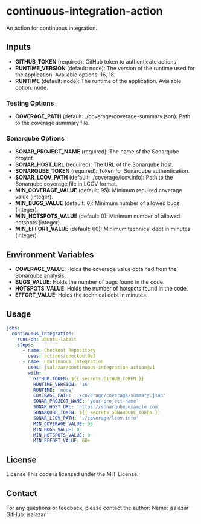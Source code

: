 # continuous-integration-action

An action for continuous integration.

## Inputs

- **GITHUB_TOKEN** (required): GitHub token to authenticate actions.
- **RUNTIME_VERSION** (default: node): The version of the runtime used for the application. Available options: 16, 18.
- **RUNTIME** (default: node): The runtime of the application. Available option: node.

### Testing Options

- **COVERAGE_PATH** (default: ./coverage/coverage-summary.json): Path to the coverage summary file.
  
### Sonarqube Options

- **SONAR_PROJECT_NAME** (required): The name of the Sonarqube project.
- **SONAR_HOST_URL** (required): The URL of the Sonarqube host.
- **SONARQUBE_TOKEN** (required): Token for Sonarqube authentication.
- **SONAR_LCOV_PATH** (default: ./coverage/lcov.info): Path to the Sonarqube coverage file in LCOV format.
- **MIN_COVERAGE_VALUE** (default: 95): Minimum required coverage value (integer).
- **MIN_BUGS_VALUE** (default: 0): Minimum number of allowed bugs (integer).
- **MIN_HOTSPOTS_VALUE** (default: 0): Minimum number of allowed hotspots (integer).
- **MIN_EFFORT_VALUE** (default: 60): Minimum technical debt in minutes (integer).

## Environment Variables

- **COVERAGE_VALUE**: Holds the coverage value obtained from the Sonarqube analysis.
- **BUGS_VALUE**: Holds the number of bugs found in the code.
- **HOTSPOTS_VALUE**: Holds the number of hotspots found in the code.
- **EFFORT_VALUE**: Holds the technical debt in minutes.

## Usage

```yaml
jobs:
  continuous_integration:
    runs-on: ubuntu-latest
    steps:
      - name: Checkout Repository
        uses: actions/checkout@v3
      - name: Continuous Integration
        uses: jsalazar/continuous-integration-action@v1
        with:
          GITHUB_TOKEN: ${{ secrets.GITHUB_TOKEN }}
          RUNTIME_VERSION: '16'
          RUNTIME: 'node'
          COVERAGE_PATH: './coverage/coverage-summary.json'
          SONAR_PROJECT_NAME: 'your-project-name'
          SONAR_HOST_URL: 'https://sonarqube.example.com'
          SONARQUBE_TOKEN: ${{ secrets.SONARQUBE_TOKEN }}
          SONAR_LCOV_PATH: './coverage/lcov.info'
          MIN_COVERAGE_VALUE: 95
          MIN_BUGS_VALUE: 0
          MIN_HOTSPOTS_VALUE: 0
          MIN_EFFORT_VALUE: 60+
```

## License    
License
This code is licensed under the MIT License.

## Contact
For any questions or feedback, please contact the author:
Name: jsalazar
GitHub: jsalazar
